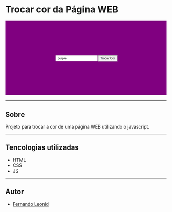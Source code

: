  # Trocar cor da Página WEB

 ![](./preview.png)

 ---
 ## Sobre
 Projeto para trocar a cor de uma página WEB utilizando o javascript.
 

 ---
 ## Tencologias utilizadas
 - HTML
 - CSS
 - JS

 ---
 ## Autor

 - [Fernando Leonid](https://github.com/fernandoleonid/)